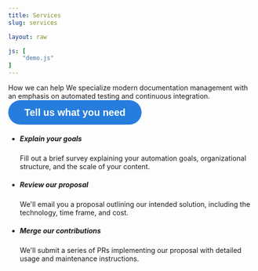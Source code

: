 ```yaml
---
title: Services
slug: services

layout: raw

js: [
    "demo.js"
]
---
```

<section class="bg-white">
   <div class="container">
      <div class="row justify-content-center text-center section-intro">
         <div class="col-12 col-md-9 col-lg-8">
            <span class="title-decorative">How we can help</span>
            <span class="lead">
            We specialize modern documentation management with an emphasis on
            automated testing and continuous integration.
            </span>
            <a class="typeform-share button" href="https://errata-ai.typeform.com/to/Cfsj5g" data-mode="popup" style="display:inline-block;text-decoration:none;background-color:#267DDD;color:white;cursor:pointer;font-family:Helvetica,Arial,sans-serif;font-size:20px;line-height:50px;text-align:center;margin:0;height:50px;padding:0px 33px;border-radius:25px;max-width:100%;white-space:nowrap;overflow:hidden;text-overflow:ellipsis;font-weight:bold;-webkit-font-smoothing:antialiased;-moz-osx-font-smoothing:grayscale;" data-submit-close-delay="2" target="_blank">Tell us what you need</a> <script> (function() { var qs,js,q,s,d=document, gi=d.getElementById, ce=d.createElement, gt=d.getElementsByTagName, id="typef_orm_share", b="https://embed.typeform.com/"; if(!gi.call(d,id)){ js=ce.call(d,"script"); js.id=id; js.src=b+"embed.js"; q=gt.call(d,"script")[0]; q.parentNode.insertBefore(js,q) } })() </script>
         </div>
         <!--end of col-->
      </div>
      <!--end of row-->
      <ul class="row feature-list">
         <li class="col-12 col-md-4">
            <i class="icon-info h1 text-teal"></i>
            <h5>Explain your goals</h5>
            <p>
               Fill out a brief survey explaining your automation goals, organizational structure, and the scale of your content.
            </p>
         </li>
         <!--end of col-->
         <li class="col-12 col-md-4">
            <i class="icon-users h1 text-purple"></i>
            <h5>Review our proposal</h5>
            <p>
               We'll email you a proposal outlining our intended solution, including the technology, time frame, and cost.
            </p>
         </li>
         <!--end of col-->
         <li class="col-12 col-md-4">
            <i class="icon-check h1 text-red"></i>
            <h5>Merge our contributions</h5>
            <p>
               We'll submit a series of PRs implementing our proposal with detailed usage and maintenance instructions.
            </p>
         </li>
         <!--end of col-->
      </ul>
      <!--end of row-->
   </div>
   <!--end of container-->
</section>
